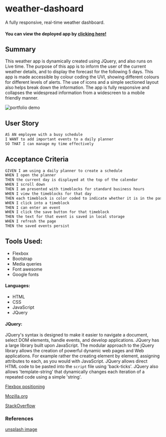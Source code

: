 # weather-dashoard

A fully responsive, real-time weather dashboard.

#### You can view the deployed app by [clicking here!](https://fudge88.github.io/weather-dashoard/)

## Summary

This weather app is dynamically created using JQuery, and also runs on Live time. The purpose of this app is to inform the user of the current weather details, and to display the forecast for the following 5 days. This app is made accessible by colour coding the UVI, showing different colours for different levels of alerts. The use of icons and a simple sectioned layout also helps break down the information. The app is fully responsive and collapses the widespread information from a widescreen to a mobile friendly manner.

![portfolio demo](./assets/images/app.gif)

## User Story

```md
AS AN employee with a busy schedule
I WANT to add important events to a daily planner
SO THAT I can manage my time effectively
```

## Acceptance Criteria

```md
GIVEN I am using a daily planner to create a schedule
WHEN I open the planner
THEN the current day is displayed at the top of the calendar
WHEN I scroll down
THEN I am presented with timeblocks for standard business hours
WHEN I view the timeblocks for that day
THEN each timeblock is color coded to indicate whether it is in the past, present, or future
WHEN I click into a timeblock
THEN I can enter an event
WHEN I click the save button for that timeblock
THEN the text for that event is saved in local storage
WHEN I refresh the page
THEN the saved events persist
```

## Tools Used:

- Flexbox
- Bootstrap
- Media queries
- Font awesome
- Google fonts

#### Languages:

- HTML
- CSS
- JavaScript
- JQuery

#### JQuery:

JQuery's syntax is designed to make it easier to navigate a document, select DOM elements, handle events, and develop applications. JQuery has a large library built upon JavaScript. The modular approach to the jQuery library allows the creation of powerful dynamic web pages and Web applications. For example rather the creating element by element, assigning attributes to each, as you would with JavaScript. JQuery allows direct HTML code to be pasted into the `script` file using 'back-ticks'. JQuery also allows 'template-string' that dynamically changes each iteration of a repeated code using a simple 'string'.

[Flexbox positioning](https://developer.mozilla.org/en-US/docs/Web/CSS/CSS_Flexible_Box_Layout/Aligning_Items_in_a_Flex_Container)

[Mozilla.org](https://developer.mozilla.org/en-US/docs/)

[StackOverflow](https://stackoverflow.com/questions/)

### References

[unsplash image](https://unsplash.com/s/photos/skyline?utm_source=unsplash&utm_medium=referral&utm_content=creditCopyText)

